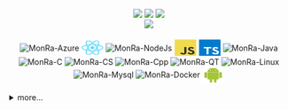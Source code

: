 <!--Hello
<h2><img src="https://emojis.slackmojis.com/emojis/images/1531849430/4246/blob-sunglasses.gif?1531849430" width="30"/> Hi There👋 , I'm MonRá! <img src="https://media.giphy.com/media/12oufCB0MyZ1Go/giphy.gif" width="50"><img src="https://i.giphy.com/9KawrQzIwdAYg.webp" width="50"></h2>
-->

<div>
  </p>
  <div align="center">
   <a href="https://www.facebook.com/ramon.chaib" target="_blank"><img src="https://img.shields.io/badge/-Facebook-%230077B5?style=for-the-badge&logo=facebook&logoColor=white" target="_blank"></a> 
  <a href="https://www.instagram.com/monrapps/" target="_blank"><img src="https://img.shields.io/badge/-Instagram-%23E4405F?style=for-the-badge&logo=instagram&logoColor=white" target="_blank"></a>
  <a href="https://www.linkedin.com/in/ramon-chaib-27007635/" target="_blank"><img src="https://img.shields.io/badge/-LinkedIn-%230077B5?style=for-the-badge&logo=linkedin&logoColor=white" target="_blank"></a>   
</div>

<div align="center">
  <img src="https://i.giphy.com/MM0Jrc8BHKx3y.webp">
</div>
  
 <div style="display: inline_block" align="center"><br>
  <img align="center" alt="MonRa-Azure" height="30" width="40" src="https://cdn.jsdelivr.net/gh/devicons/devicon/icons/azure/azure-original.svg">
  <img align="center" alt="MonRa-React" height="30" width="40" src="https://raw.githubusercontent.com/devicons/devicon/master/icons/react/react-original.svg">
  <img align="center" alt="MonRa-NodeJs" height="30" width="40" src="https://cdn.jsdelivr.net/gh/devicons/devicon/icons/nodejs/nodejs-original.svg">
  <img align="center" alt="MonRa-Js" height="30" width="40" src="https://raw.githubusercontent.com/devicons/devicon/master/icons/javascript/javascript-original.svg">     <img align="center" alt="MonRa-Ts" height="30" width="40" src="https://raw.githubusercontent.com/devicons/devicon/master/icons/typescript/typescript-original.svg">
  <img align="center" alt="MonRa-Java" height="30" width="40" src="https://cdn.jsdelivr.net/gh/devicons/devicon/icons/java/java-original.svg">
  <img align="center" alt="MonRa-C" height="30" width="40" src="https://cdn.jsdelivr.net/gh/devicons/devicon/icons/c/c-original.svg">
  <img align="center" alt="MonRa-CS" height="30" width="40" src="https://cdn.jsdelivr.net/gh/devicons/devicon/icons/csharp/csharp-original.svg">
  <img align="center" alt="MonRa-Cpp" height="30" width="40" src="https://cdn.jsdelivr.net/gh/devicons/devicon/icons/cplusplus/cplusplus-original.svg">
  <img align="center" alt="MonRa-QT" height="30" width="40" src="https://cdn.jsdelivr.net/gh/devicons/devicon/icons/qt/qt-original.svg">
  <img align="center" alt="MonRa-Linux" height="30" width="40" src="https://cdn.jsdelivr.net/gh/devicons/devicon/icons/linux/linux-original.svg">
  <img align="center" alt="MonRa-Mysql" height="30" width="40" src="https://cdn.jsdelivr.net/gh/devicons/devicon/icons/mysql/mysql-original.svg">
  <img align="center" alt="MonRa-Docker" height="30" width="40" src="https://cdn.jsdelivr.net/gh/devicons/devicon/icons/docker/docker-original.svg">  
  <img align="center" alt="MonRa-Android" height="30" width="40" src="https://github.com/devicons/devicon/blob/master/icons/android/android-original.svg">
  
</div>
</a>

</br>
<!--
[![github activity graph](https://activity-graph.herokuapp.com/graph?username=monrapps&theme=chartreuse-dark)](https://github.com/monrapps/)
-->
<div>
<details>
      <summary>more...</summary>
      
<!--
### <img src="https://media.giphy.com/media/VgCDAzcKvsR6OM0uWg/giphy.gif" width="50"> A little more about me...  

```javascript
const monra = {
    pronouns: "He" | "Him",
    code: ["any"],
    askMeAbout: ["any"],
    technologies: {
        backEnd: {
            js: ["any"],
        },
        mobileApp: {
            native: ["Android Development"]
        },
        devOps: ["AWS", "Docker🐳", "Route53", "Nginx"],
        databases: ["mongo", "MySql", "sqlite"],
        misc: ["Firebase", "Socket.IO", "selenium", "open-cv", "php", "SuiteApp"]
    },
    architecture: ["Serverless Architecture", "Progressive web applications", "Single page applications"],
    currentFocus: "Building Robots to ease opertations",
    funFact: "There are two ways to write error-free programs; only the third one works"
};
```
-->

---
<!--START_SECTION:waka-->
![Code Time](http://img.shields.io/badge/Code%20Time-1%2C216%20hrs%2034%20mins-blue)

![Profile Views](http://img.shields.io/badge/Profile%20Views-0-blue)

![Lines of code](https://img.shields.io/badge/From%20Hello%20World%20I%27ve%20Written-1.2%20million%20lines%20of%20code-blue)

**🐱 My GitHub Data** 

> 📦 65.9 kB Used in GitHub's Storage 
 > 
> 🏆 2,561 Contributions in the Year 2025
 > 
> 🚫 Not Opted to Hire
 > 
> 📜 24 Public Repositories 
 > 
> 🔑 20 Private Repositories 
 > 
**I'm an Early 🐤** 

```text
🌞 Morning                6208 commits        ████████░░░░░░░░░░░░░░░░░   32.64 % 
🌆 Daytime                7134 commits        █████████░░░░░░░░░░░░░░░░   37.51 % 
🌃 Evening                3240 commits        ████░░░░░░░░░░░░░░░░░░░░░   17.03 % 
🌙 Night                  2438 commits        ███░░░░░░░░░░░░░░░░░░░░░░   12.82 % 
```
📅 **I'm Most Productive on Thursday** 

```text
Monday                   3398 commits        ████░░░░░░░░░░░░░░░░░░░░░   17.87 % 
Tuesday                  3251 commits        ████░░░░░░░░░░░░░░░░░░░░░   17.09 % 
Wednesday                3594 commits        █████░░░░░░░░░░░░░░░░░░░░   18.90 % 
Thursday                 3820 commits        █████░░░░░░░░░░░░░░░░░░░░   20.08 % 
Friday                   2827 commits        ████░░░░░░░░░░░░░░░░░░░░░   14.86 % 
Saturday                 1117 commits        █░░░░░░░░░░░░░░░░░░░░░░░░   05.87 % 
Sunday                   1013 commits        █░░░░░░░░░░░░░░░░░░░░░░░░   05.33 % 
```


📊 **This Week I Spent My Time On** 

```text
🕑︎ Time Zone: America/Sao_Paulo

💬 Programming Languages: 
Other                    1 hr 19 mins        ████████░░░░░░░░░░░░░░░░░   32.64 % 
C                        1 hr 7 mins         ███████░░░░░░░░░░░░░░░░░░   27.61 % 
Markdown                 29 mins             ███░░░░░░░░░░░░░░░░░░░░░░   11.98 % 
HTML                     21 mins             ██░░░░░░░░░░░░░░░░░░░░░░░   08.68 % 
Bash                     20 mins             ██░░░░░░░░░░░░░░░░░░░░░░░   08.26 % 

🔥 Editors: 
VS Code                  4 hrs 4 mins        █████████████████████████   100.00 % 

🐱‍💻 Projects: 
gww-v6i                  2 hrs 18 mins       ██████████████░░░░░░░░░░░   56.58 % 
scripts                  33 mins             ███░░░░░░░░░░░░░░░░░░░░░░   13.56 % 
Markdown                 32 mins             ███░░░░░░░░░░░░░░░░░░░░░░   13.47 % 
nlm-gww-watcher          32 mins             ███░░░░░░░░░░░░░░░░░░░░░░   13.11 % 
google-services          4 mins              ░░░░░░░░░░░░░░░░░░░░░░░░░   02.00 % 

💻 Operating System: 
WSL                      3 hrs 23 mins       █████████████████████░░░░   83.35 % 
Windows                  33 mins             ███░░░░░░░░░░░░░░░░░░░░░░   13.53 % 
Mac                      7 mins              █░░░░░░░░░░░░░░░░░░░░░░░░   03.12 % 
```

**I Mostly Code in C++** 

```text
C                        15 repos            ████░░░░░░░░░░░░░░░░░░░░░   17.24 % 
JavaScript               9 repos             ███░░░░░░░░░░░░░░░░░░░░░░   10.34 % 
Python                   9 repos             ███░░░░░░░░░░░░░░░░░░░░░░   10.34 % 
Shell                    6 repos             ██░░░░░░░░░░░░░░░░░░░░░░░   06.90 % 
HTML                     6 repos             ██░░░░░░░░░░░░░░░░░░░░░░░   06.90 % 
```



**Timeline**

![Lines of Code chart](https://raw.githubusercontent.com/monrapps/monrapps/master/assets/bar_graph.png)


 Last Updated on 30/06/2025 02:38:10 UTC
<!--END_SECTION:waka-->
